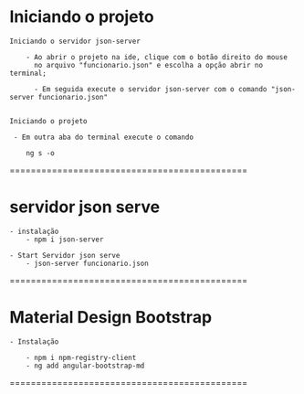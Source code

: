 # Iniciando o projeto

    Iniciando o servidor json-server

        - Ao abrir o projeto na ide, clique com o botão direito do mouse 
          no arquivo "funcionario.json" e escolha a opção abrir no terminal;

          - Em seguida execute o servidor json-server com o comando "json-server funcionario.json"
           

    Iniciando o projeto

     - Em outra aba do terminal execute o comando

        ng s -o

=============================================

# servidor json serve

    - instalação 
        - npm i json-server

    - Start Servidor json serve
        - json-server funcionario.json

=============================================

# Material Design Bootstrap

    - Instalação 
    
        - npm i npm-registry-client
        - ng add angular-bootstrap-md

=============================================
